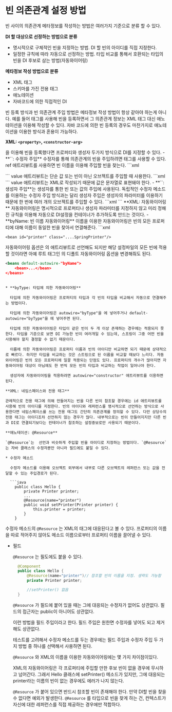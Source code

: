 # 빈 의존관계 설정 방법

빈 사이의 의존관계 메타정보를 작성하는 방법은 여러가지 기준으로 분류 할 수 있다.

**DI 할 대상으로 선정하는 방법으로 분류**

* 명시적으로 구체적인 빈을 지정하는 방법. DI 할 빈의 아이디를 직접 지정한다.
* 일정한 규칙에 따라 자동으로 선정하는 방법. 타입 비교를 통해서 호환되는 타입의 빈을 DI 후보로 삼는 방법\(자동와이어링\)

**메타정보 작성 방법으로 분류**

* XML  태그
* 스키마를 가진 전용 태그
* 애노테이션
* 자바코드에 의한 직접적인 DI

빈 등록 방식과 빈 의존관계 주입 방법은 메타정보 작성 방법이 항상 같아야 하는게 아니다. 예를 들어  태그를 사용해 빈을 등록하면서 그 의존관계 정보는 XML 태그 대신 애노테이션을 이용해 작성할 수 있다. 자바 코드에 의한 빈 등록의 경우도 마찬가지로 애노테이션을 이용한 방식과 혼용이 가능하다.

**XML: `<property>`, `<constructor-arg>`**

을 이용해 빈을 등록했다면 프로퍼티와 생성자 두가지 방식으로 DI를 지정할 수 있다. - \*\*\`\`: 수정자 주입\*\* 수정자를 통해 의존관계의 빈을 주입하려면 태그를 사용할 수 있다. ref 애트리뷰트를 사용하면 빈 이름을 이용해 주입할 빈을 찾는다. \`\`\`xml

 \`\`\` value 애트리뷰트는 단순 값 또는 빈이 아닌 오브젝트를 주입할 때 사용한다. \`\`\`xml \`\`\` value 애트리뷰트는 XML로 작성되기 때문에 값은 문자열로 표현돼야 한다. - \*\*\`\`: 생성자 주입\*\*는 생성자를 통한 빈 또는 값의 주입에 사용된다. 독립적인 수정자 메소드를 이용하는 수정자 주입 방식과는 달리 생성자 주입은 생성자의 파라미터를 이용하기 때문에 한 번에 여러 개의 오브젝트를 주입할 수 있다. \`\`\`xml \`\`\` \*\*XML: 자동와이어링\*\* 자동와이어링은 명시적으로 프로퍼티나 생성자 파라미터를 지정하지 않고 미리 정해진 규칙을 이용해 자동으로 DI설정을 컨테이너가 추가하도록 만드는 것이다. - \*\*byName: 빈 이름 자동와이어링\*\* 이름을 이용한 자동와이어링은 빈의 모든 프로퍼티에 대해 이름이 동일한 빈을 찾아서 연결해준다. \`\`\`xml

```text
<bean id="printer" class="....SpringPrinter"/>
```

자동와이어링 옵션은 <bean>의 애트리뷰트로 선언해도 되지만 해당 설정파일의 모든 빈에 적용할 것이라면 아예 루트 태그인 <beans>의 디폴트 자동와이어링 옵션을 변경해줘도 된다.

```xml
<beans default-autowire-"byName">
    <bean>...</bean>
</beans>
```
```

* **byType: 타입에 의한 자동와이어링**

  타입에 의한 자동와이어링은 프로퍼티의 타입과 각 빈의 타입을 비교해서 자동으로 연결해주는 방법이다.

  타입에 의한 자동와이어링은 autowire="byType"을 에 넣어주거나 default-autowire="byType"을 에 넣어주면 된다.

  타입에 의한 자동와이어링은 타입이 같은 빈이 두 개 이상 존재하는 경우에는 적용되지 못한다. 타입을 기준으로 보면 DI 가능한 빈이 여러개일 수 있는데, 스프링이 그중 어떤 빈을 사용해야 할지 결정할 수 없기 때문이다.

  이름에 의한 자동와이어링은 프로퍼티 이름과 빈의 아이디만 비교하면 되기 때문에 상대적으로 빠르다. 하지만 타입을 비교하는 것은 스트링으로 된 이름을 비교할 때보다 느리다. 자동와이어링은 빈의 모든 프로퍼티에 일괄 적용되는 단점도 있다. 프로퍼티의 개수가 많아지면 자동와이어링 대상이 아님에도 한 번씩 모든 빈의 타입과 비교하는 작업이 일어나야 한다.

  생성자에 자동와이어링을 적용하려면 autowire="constructor" 애트리뷰트를 이용하면 된다.

**XML: 네임스페이스와 전용 태그**

관례적으로 전용 태그에 의해 만들어지는 빈을 다른 빈이 참조할 경우에는 id 애트리뷰트를 사용해 빈의 아이디를 지정한다. 빈의 아이디와 레퍼런스를 명시적으로 선언하는 방식으로 사용한다면 네임스페이스를 쓰는 전용 태그도 간단히 의존관계를 정의할 수 있다. 다만 상당수의 전용 태그는 아이디조차 선언하지 않는 경우가 많다. 내부적으로는 빈이 만들어지지만 다른 빈과 DI로 연결되기보다는 컨테이너가 참조하는 설정중보로만 사용되기 때문이다.

**애노테이션: @Resource**

`@Resource`는  선언과 비슷하게 주입할 빈을 아이디로 지정하는 방법이다. `@Resource` 는 자바 클래스의 수정자뿐만 아니라 필드에도 붙일 수 있다.

* 수정자 메소드

  수정자 메소드를 이용해 오브젝트 외부에서 내부로 다른 오브젝트의 레퍼런스 또는 값을 전달할 수 있는 주입경로가 된다.

  ```java
    public class Hello {
        private Printer printer;
        ...
        @Resource(name="printer")
        public void setPrinter(Printer printer) {
            this.printer = printer;
        }
    }
  ```

  수정자 메소드의 `@Resource` 는 XML의  태그에 대응된다고 볼 수 있다. 프로퍼티의 이름을 따로 적어주지 않아도 메소드 이름으로부터 프로퍼티 이름을 끌어낼 수 있다.

* 필드

  `@Resource` 는 필도에도 붙을 수 있다.

  ```java
    @Component
    public class Hello {
        @Resource(name="printer")// 참조할 빈의 이름을 지정. 생략도 가능함
        private Printer printer;

        //setPrinter() 없음
    }
  ```

  `@Resource` 가 필드에 붙어 있을 때는 그에 대응되는 수정자가 없어도 상관없다. 필드의 접근자는 public이 아니어도 상관없다.

  이런 방법을 필드 주입이라고 한다. 필드 주입은 원한면 수정자를 넣어도 되고 제거해도 상관없다.

  테스트를 고려해서 수정자 메소드를 두는 경우에는 필드 주입과 수정자 주입 두 가지 방법 중 하나를 선택해서 사용하면 된다.

  `@Resource` 와 XML의 이름을 이용한 자동와이어링에는 몇 가지 차이점이있다.

  XML의 자동와이어링은 각 프로퍼티에 주입할 만한 후보 빈이 없을 경우에 무시하고 넘어간다. 그래서 Hello 클래스에 setPrinter\(\) 메소드가 있지만, 그에 대응되는 printer라는 이름의 빈이 없는 경우에도 에러가 나지 않는다.

  `@Resource` 가 붙어 있으면 반드시 참조할 빈이 존재해야 한다. 만약 DI할 빈을 찾을 수 없다면 예외가 발생한다. `@Resource` 를 타입으로 빈을 찾게 하는 건, 컨텍스트가 자신에 대한 레퍼런스를 직접 제공하는 경우에만 적합하다.

